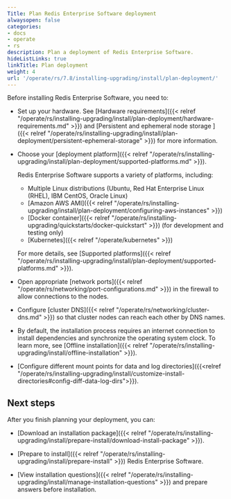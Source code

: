 ```yaml
---
Title: Plan Redis Enterprise Software deployment
alwaysopen: false
categories:
- docs
- operate
- rs
description: Plan a deployment of Redis Enterprise Software.
hideListLinks: true
linkTitle: Plan deployment
weight: 4
url: '/operate/rs/7.8/installing-upgrading/install/plan-deployment/'
---
```


Before installing Redis Enterprise Software, you need to:

- Set up your hardware. See [Hardware requirements]({{< relref "/operate/rs/installing-upgrading/install/plan-deployment/hardware-requirements.md" >}}) and [Persistent and ephemeral node storage 
]({{< relref "/operate/rs/installing-upgrading/install/plan-deployment/persistent-ephemeral-storage" >}}) for more information.

- Choose your [deployment platform]({{< relref "/operate/rs/installing-upgrading/install/plan-deployment/supported-platforms.md" >}}).

    Redis Enterprise Software supports a variety of platforms, including:

    - Multiple Linux distributions (Ubuntu, Red Hat Enterprise Linux (RHEL), IBM CentOS, Oracle Linux)
    - [Amazon AWS AMI]({{< relref "/operate/rs/installing-upgrading/install/plan-deployment/configuring-aws-instances" >}})
    - [Docker container]({{< relref "/operate/rs/installing-upgrading/quickstarts/docker-quickstart" >}}) (for development and testing only)
    - [Kubernetes]({{< relref "/operate/kubernetes" >}})

    For more details, see [Supported platforms]({{< relref "/operate/rs/installing-upgrading/install/plan-deployment/supported-platforms.md" >}}).

- Open appropriate [network ports]({{< relref "/operate/rs/networking/port-configurations.md" >}}) in the firewall to allow connections to the nodes.

- Configure [cluster DNS]({{< relref "/operate/rs/networking/cluster-dns.md" >}}) so that cluster nodes can reach each other by DNS names.
- By default, the installation process requires an internet connection to install dependencies and synchronize the operating system clock. To learn more, see [Offline installation]({{< relref "/operate/rs/installing-upgrading/install/offline-installation" >}}).

- [Configure different mount points for data and log directories]({{<relref "/operate/rs/installing-upgrading/install/customize-install-directories#config-diff-data-log-dirs">}}).

## Next steps

After you finish planning your deployment, you can:

- [Download an installation package]({{< relref "/operate/rs/installing-upgrading/install/prepare-install/download-install-package" >}}).

- [Prepare to install]({{< relref "/operate/rs/installing-upgrading/install/prepare-install" >}}) Redis Enterprise Software.

- [View installation questions]({{< relref "/operate/rs/installing-upgrading/install/manage-installation-questions" >}}) and prepare answers before installation.
